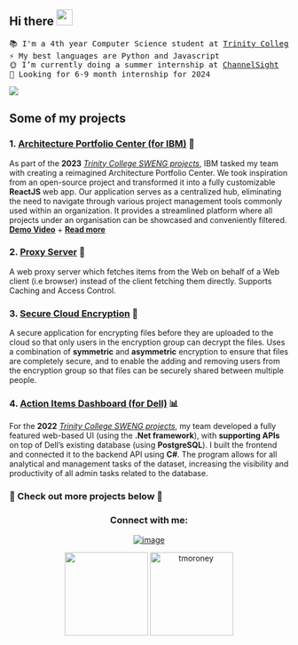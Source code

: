 ## Hi there <img src="https://github.com/TheDudeThatCode/TheDudeThatCode/blob/master/Assets/Hi.gif" width="29px">

<!-- Brief Description -->
<pre>
📚 I'm a 4th year Computer Science student at <a href="https://www.tcd.ie/">Trinity College Dublin</a>
⚡ My best languages are Python and Javascript
🌞 I’m currently doing a summer internship at <a href="https://www.channelsight.com/">ChannelSight</a>
🔎 Looking for 6-9 month internship for 2024
</pre>

<!-- Statistics -->
![](https://github-readme-tech-stack.vercel.app/api/cards?title=My%20Skills&align=center&titleAlign=center&fontSize=25&lineHeight=20&lineCount=3&theme=github_dark&width=450&bg=%230e1114&badge=%2312161a&border=%232da7c7&titleColor=%2321c0d1&line1=react,react,auto;javascript,javascript,auto;html5,html,auto;css3,css,2965f1;&line2=python,python,auto;Oracle,Java,auto;csharp,csharp,auto;docker,docker,auto;&line3=node.js,node.js,auto;mysql,sql,auto;haskell,haskell,auto;dotnet,dotnet,auto;)
  
## Some of my projects
### 1. [Architecture Portfolio Center (for IBM)](https://github.com/tcd-ibm/architecture-center-input-form) 🧱
As part of the **2023** _[Trinity College SWENG projects](https://www.linkedin.com/search/results/all/?keywords=%23sweng)_, IBM tasked my team with creating a reimagined Architecture Portfolio Center. We took inspiration from an open-source project and transformed it into a fully customizable **ReactJS** web app. Our application serves as a centralized hub, eliminating the need to navigate through various project management tools commonly used within an organization. It provides a streamlined platform where all projects under an organisation can be showcased and conveniently filtered. [**Demo Video**](https://youtu.be/69_Lp5XvD0Y) + [**Read more**](https://www.linkedin.com/posts/tom-moroney1_sweng-redhatopenshift-ibm-activity-7064757735942148096-tgtH?utm_source=share&utm_medium=member_desktop)
### 2. [Proxy Server](https://github.com/tmoroney/proxy-server) 📡
A web proxy server which fetches items from the Web on behalf of a Web client (i.e browser) instead of the client fetching them directly. Supports Caching and Access Control.
### 3. [Secure Cloud Encryption](https://github.com/tmoroney/Secure-Cloud-Encryption) 🔐
A secure application for encrypting files before they are uploaded to the cloud so that only users in the encryption group can decrypt the files. Uses a combination of **symmetric** and **asymmetric** encryption to ensure that files are completely secure, and to enable the adding and removing users from the encryption group so that files can be securely shared between multiple people.
### 4. [Action Items Dashboard (for Dell)](https://github.com/tmoroney/Dell-Dashboard) 📊
For the **2022** _[Trinity College SWENG projects](https://www.linkedin.com/search/results/all/?keywords=%23sweng)_, my team developed a fully featured web-based UI (using the **.Net framework**), with **supporting APIs** on top of Dell’s existing database (using **PostgreSQL**). I built the frontend and connected it to the backend API using **C#**. The program allows for all analytical and management tasks of the dataset, increasing the visibility and productivity of all admin tasks related to the database.

### 🔽 Check out more projects below 🔽

<!-- Contact me -->
<h3 align="center">Connect with me:</h3>
<div align="center">

[![image](https://img.shields.io/badge/LinkedIn-0077B5?style=for-the-badge&logo=linkedin&logoColor=white)](https://www.linkedin.com/in/tom-moroney1/)
  
</div>

<p align="center">
<img height= "150" src="https://github-readme-stats.vercel.app/api?username=tmoroney&show_icons=true&title_color=ffc857&icon_color=8ac926&text_color=daf7dc&bg_color=151515" />
<img height= "150" src="https://github-readme-streak-stats.herokuapp.com/?user=tmoroney&theme=algolia" alt="tmoroney"  />
</p>


<!--
**tmoroney/tmoroney** is a ✨ _special_ ✨ repository because its `README.md` (this file) appears on your GitHub profile.

Here are some ideas to get you started:

- 🔭 I’m currently working on ...
- 🌱 I’m currently learning ...
- 👯 I’m looking to collaborate on ...
- 🤔 I’m looking for help with ...
- 💬 Ask me about ...
- 📫 How to reach me: ...
- 😄 Pronouns: ...
- ⚡ Fun fact: ...
-->
